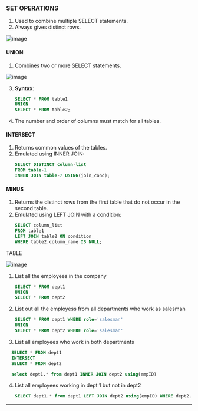 ### SET OPERATIONS
1. Used to combine multiple SELECT statements.
2. Always gives distinct rows.

![image](https://github.com/user-attachments/assets/7ecac242-949c-4ae0-a00b-9ee7d119991c)

#### UNION
1. Combines two or more SELECT statements.

![image](https://github.com/user-attachments/assets/dd09985f-344b-494a-87bc-988c14378483)

3. **Syntax**:
   ```sql
   SELECT * FROM table1
   UNION
   SELECT * FROM table2;
   ```
4. The number and order of columns must match for all tables.

#### INTERSECT
1. Returns common values of the tables.
2. Emulated using INNER JOIN:
   ```sql
   SELECT DISTINCT column-list 
   FROM table-1 
   INNER JOIN table-2 USING(join_cond);
   ```

#### MINUS
1. Returns the distinct rows from the first table that do not occur in the second table.
2. Emulated using LEFT JOIN with a condition:
   ```sql
   SELECT column_list 
   FROM table1 
   LEFT JOIN table2 ON condition 
   WHERE table2.column_name IS NULL;
   ```
TABLE 

![image](https://github.com/user-attachments/assets/67a62e1a-1789-4984-ab0e-ae85b805f3ba)

1. List all the employees in the company
   ```sql
   SELECT * FROM dept1
   UNION
   SELECT * FROM dept2
   ```
   
2. List out all the employess from all departments who work as salesman
   ```sql
   SELECT * FROM dept1 WHERE role='salesman'
   UNION
   SELECT * FROM dept2 WHERE role='salesman'
   ```
   
3. List all employees who work in both departments
 ```sql
   SELECT * FROM dept1
   INTERSECT
   SELECT * FROM dept2

   select dept1.* from dept1 INNER JOIN dept2 using(empID)
   ```
4. List all employees working in dept 1 but not in dept2
   ```sql
   SELECT dept1.* from dept1 LEFT JOIN dept2 using(empID) WHERE dept2.empID is null;
   ```
---

